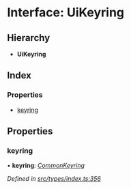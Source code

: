 # Interface: UiKeyring

## Hierarchy

* **UiKeyring**

## Index

### Properties

* [keyring](uikeyring.md#keyring)

## Properties

###  keyring

• **keyring**: *[CommonKeyring](../globals.md#commonkeyring)*

*Defined in [src/types/index.ts:356](https://github.com/PolymathNetwork/polymesh-sdk/blob/5266b72/src/types/index.ts#L356)*
